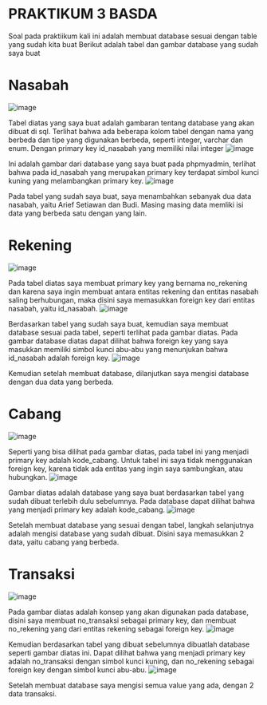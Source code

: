 # PRAKTIKUM 3 BASDA
Soal pada praktiikum kali ini adalah membuat database sesuai dengan table yang sudah kita buat
Berikut adalah tabel dan gambar database yang sudah saya buat

# Nasabah
![image](https://github.com/zealni/Praktikum3_Basda/assets/126482143/a59d4774-e3a7-4168-b191-f934b4a61677)

Tabel diatas yang saya buat adalah gambaran tentang database yang akan dibuat di sql. Terlihat bahwa ada beberapa kolom tabel dengan nama yang berbeda dan tipe yang digunakan berbeda, seperti integer, varchar dan enum. Dengan primary key id_nasabah yang memiliki nilai integer
![image](https://github.com/zealni/Praktikum3_Basda/assets/126482143/a2ace026-4acb-44f8-8317-353e98ffb289)

Ini adalah gambar dari database yang saya buat pada phpmyadmin, terlihat bahwa pada id_nasabah yang merupakan primary key terdapat simbol kunci kuning yang melambangkan primary key.
![image](https://github.com/zealni/Praktikum3_Basda/assets/126482143/1b8692f0-b432-447b-a369-b39a7e5e91cb)

Pada tabel yang sudah saya buat, saya menambahkan sebanyak dua data nasabah, yaitu Arief Setiawan dan Budi. Masing masing data memliki isi data yang berbeda satu dengan yang lain.

# Rekening
![image](https://github.com/zealni/Praktikum3_Basda/assets/126482143/285fd96f-4028-4d79-9ba5-98268e613d64)

Pada tabel diatas saya membuat primary key yang bernama no_rekening dan karena saya ingin membuat antara entitas rekening dan entitas nasabah saling berhubungan, maka disini saya memasukkan foreign key dari entitas nasabah, yaitu id_nasabah.
![image](https://github.com/zealni/Praktikum3_Basda/assets/126482143/676281f4-ba55-4c8f-83dc-2d1da7debf85)

Berdasarkan tabel yang sudah saya buat, kemudian saya membuat database sesuai pada tabel, seperti terlihat pada gambar diatas. Pada gambar database diatas dapat dilihat bahwa foreign key yang saya masukkan memiliki simbol kunci abu-abu yang menunjukan bahwa id_nasabah adalah foreign key.
![image](https://github.com/zealni/Praktikum3_Basda/assets/126482143/6116b276-942b-4637-ba2f-267be313ec6e)

Kemudian setelah membuat database, dilanjutkan saya mengisi database dengan dua data yang berbeda.

# Cabang
![image](https://github.com/zealni/Praktikum3_Basda/assets/126482143/ebe552ff-c560-48c0-b720-307942d129af)

Seperti yang bisa dilihat pada gambar diatas, pada tabel ini yang menjadi primary key adalah kode_cabang. Untuk tabel ini saya tidak menggunakan foreign key, karena tidak ada entitas yang ingin saya sambungkan, atau hubungkan.
![image](https://github.com/zealni/Praktikum3_Basda/assets/126482143/1964821c-d73b-480c-be32-fd1407dc75e7)

Gambar diatas adalah database yang saya buat berdasarkan tabel yang sudah dibuat terlebih dulu sebelumnya. Pada database dapat dilihat bahwa yang menjadi primary key adalah kode_cabang.
![image](https://github.com/zealni/Praktikum3_Basda/assets/126482143/2c6dea0e-630e-4d91-a0d4-93332fd8b6c5)

Setelah membuat database yang sesuai dengan tabel, langkah selanjutnya adalah mengisi database yang sudah dibuat. Disini saya memasukkan 2 data, yaitu cabang yang berbeda.

# Transaksi
![image](https://github.com/zealni/Praktikum3_Basda/assets/126482143/4010fb28-0407-4f45-81b0-20ff3187d803)

Pada gambar diatas adalah konsep yang akan digunakan pada database, disini saya membuat no_transaksi sebagai primary key, dan membuat no_rekening yang dari entitas rekening sebagai foreign key.
![image](https://github.com/zealni/Praktikum3_Basda/assets/126482143/3c8e2934-274e-41b4-8b51-4927df8d8532)

Kemudian berdasarkan tabel yang dibuat sebelumnya dibuatlah database seperti gambar diatas ini. Dapat dilihat bahwa yang menjadi primary key adalah no_transaksi dengan simbol kunci kuning, dan no_rekening sebagai foreign key dengan simbol kunci abu-abu.
![image](https://github.com/zealni/Praktikum3_Basda/assets/126482143/24cea10e-8aaf-4941-a38e-7c1c9019600a)

Setelah membuat database saya mengisi semua value yang ada, dengan 2 data transaksi.
